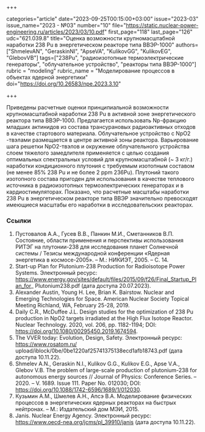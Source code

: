 +++

categories="article"
date="2023-09-25T00:15:00+03:00"
issue="2023-03"
issue_name="2023 - №03"
number="10"
file="https://static.nuclear-power-engineering.ru/articles/2023/03/10.pdf"
first_page="118"
last_page="126"
udc="621.039.8"
title="Оценка возможности крупномасштабной наработки 238 Pu в энергетическом реакторе типа ВВЭР-1000"
authors=["ShmelevAN", "GeraskinNI", "ApseVA", "KulikovGG", "KulikovEG", "GlebovVB"]
tags=["238Pu", "радиоизотопные термоэлектрические генераторы", "облучательное устройство", "реакторы типа ВВЭР-1000"]
rubric = "modeling"
rubric_name = "Моделирование процессов в объектах ядерной энергетики"
doi="https://doi.org/10.26583/npe.2023.3.10"

+++

Приведены расчетные оценки принципиальной возможности крупномасштабной наработки 238 Pu в активной зоне энергетического реактора типа ВВЭР-1000. Предлагается использовать Np-фракцию младших актинидов из состава трансурановых радиоактивных отходов в качестве стартового материала. Облучательное устройство с NpO2 -твэлами размещается в центре активной зоны реактора. Варьирование шага решетки NpO2-твэлов и окружение облучательного устройства слоем тяжелого замедлителя применяется с целью создания оптимальных спектральных условий для крупномасштабной (~ 3 кг/г.) наработки кондиционного плутония с требуемым изотопным составом (не менее 85% 238 Pu и не более 2 ppm 236Pu). Плутоний такого изотопного состава пригоден для использования в качестве теплового источника в радиоизотопных термоэлектрических генераторах и в кардиостимуляторах. Показано, что расчетные масштабы наработки 238 Pu в энергетическом реакторе типа ВВЭР значительно превосходят имеющиеся масштабы его наработки в исследовательских реакторах.

### Ссылки

1. Пустовалов А.А., Гусев В.В., Панкин М.И., Сметанников В.П. Состояние, области применения и перспективы использования РИТЭГ на плутонии-238 для исследования планет Солнечной системы / Тезисы международной конференции «Ядерная энергетика в космосе-2005». – М.: НИКИЭТ, 2005. – С. 14.
2. Start-up Plan for Plutonium-238 Production for Radioisotope Power Systems. Электронный ресурс: https://www.energy.gov/sites/default/files/2015/09/f26/Final_Startup_Plan_for_ Plutonium238.pdf (дата доступа 20.07.2023).
3. Alexander Austin, Young H. Lee, Brian K. Bairstow. Nuclear and Emerging Technologies for Space. American Nuclear Society Topical Meeting Richland, WA, February 25-28, 2019.
4. Daily C.R., McDuffee J.L. Design studies for the optimization of 238 Pu production in NpO2 targets irradiated at the High Flux Isotope Reactor. Nuclear Technology. 2020, vol. 206, pp. 1182-1194; DOI: https://doi.org/10.1080/00295450.2019.1674594.
5. The VVER today: Evolution, Design, Safety. Электронный ресурс: https://www.rosatom.ru/ upload/iblock/0be/0be1220af25741375138ecd1afb18743.pdf (дата доступа 10.11.22).
6. Shmelev A.N., Geraskin N.I., Kulikov G.G., Kulikov E.G., Apse V.A., Glebov V.B. The problem of large-scale production of plutonium-238 for autonomous energy sources // Journal of Physics: Conference Series. – 2020. – V. 1689. Issue 111. Paper No. 012030; DOI: https://doi.org/10.1088/1742-6596/1689/1/012030.
7. Кузьмин А.М., Шмелев А.Н., Апсэ В.А. Моделирование физических процессов в энергетических ядерных реакторах на быстрых нейтронах. – М.: Издательский дом МЭИ, 2015.
8. Janis. Nuclear Energy Agency. Электронный ресурс: https://www.oecd-nea.org/jcms/pl_39910/janis (дата доступа 10.11.22).